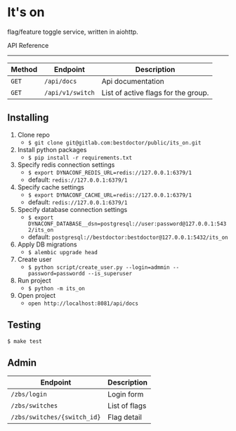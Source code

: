 It's on
=======

flag/feature toggle service, written in aiohttp.

API Reference

------
| Method  | Endpoint                            | Description                         |
| ------- | ------------------------------------| ----------------------------------- |
| `GET`   | `/api/docs`                         | Api documentation                   |
| `GET`   | `/api/v1/switch`                    | List of active flags for the group. |

Installing
------

1. Clone repo
    - `$ git clone git@gitlab.com:bestdoctor/public/its_on.git`
2. Install python packages
    - `$ pip install -r requirements.txt`
3. Specify redis connection settings
    - `$ export DYNACONF_REDIS_URL=redis://127.0.0.1:6379/1`
    - default: `redis://127.0.0.1:6379/1`
4. Specify cache settings
    - `$ export DYNACONF_CACHE_URL=redis://127.0.0.1:6379/1`
    - default: `redis://127.0.0.1:6379/1`
5. Specify database connection settings
    - `$ export DYNACONF_DATABASE__dsn=postgresql://user:password@127.0.0.1:5432/its_on`
    - default: `postgresql://bestdoctor:bestdoctor@127.0.0.1:5432/its_on`
6. Apply DB migrations
    - `$ alembic upgrade head`
7. Create user
    - `$ python script/create_user.py --login=admmin --password=passwordd --is_superuser`
8. Run project
    - `$ python -m its_on`
9. Open project
    - `open http://localhost:8081/api/docs`

Testing
------

`$ make test`

Admin
------

| Endpoint                        | Description                |
| --------------------------------| -------------------------- |
| `/zbs/login`                    |  Login form                |
| `/zbs/switches`                 |  List of flags             |
| `/zbs/switches/{switch_id}`     |  Flag detail               |
